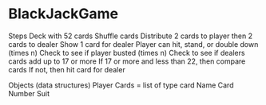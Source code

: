 # BlackJackGame
Steps
Deck with 52 cards
Shuffle cards
Distribute 2 cards to player then 2 cards to dealer
Show 1 card for dealer
Player can hit, stand, or double down (times n)
Check to see if player busted (times n)
Check to see if dealers cards add up to 17 or more
    If 17 or more and less than 22, then compare cards
    If not, then hit card for dealer


Objects (data structures)
    Player
        Cards = list of type card
        Name
    Card
        Number
        Suit

